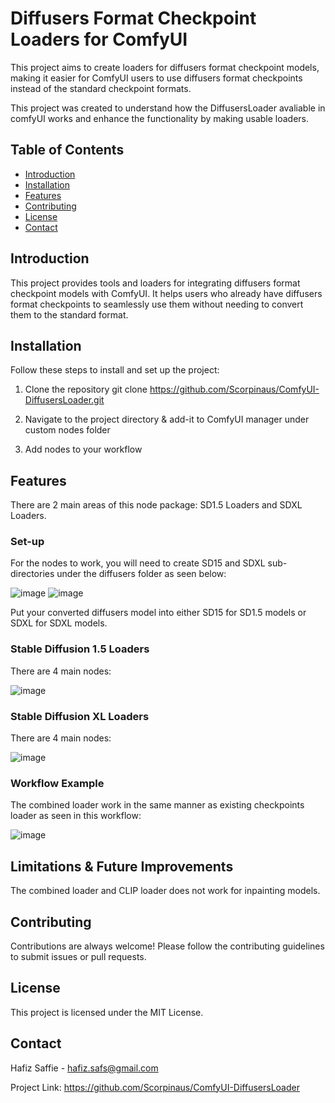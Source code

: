 # Diffusers Format Checkpoint Loaders for ComfyUI

This project aims to create loaders for diffusers format checkpoint models, making it easier for ComfyUI users to use diffusers format checkpoints instead of the standard checkpoint formats.

This project was created to understand how the DiffusersLoader avaliable in comfyUI works and enhance the functionality by making usable loaders.

## Table of Contents

- [Introduction](#introduction)
- [Installation](#installation)
- [Features](#features)
- [Contributing](#contributing)
- [License](#license)
- [Contact](#contact)

## Introduction

This project provides tools and loaders for integrating diffusers format checkpoint models with ComfyUI. It helps users who already have diffusers format checkpoints to seamlessly use them without needing to convert them to the standard format.

## Installation

Follow these steps to install and set up the project:
1. Clone the repository
git clone https://github.com/Scorpinaus/ComfyUI-DiffusersLoader.git

2. Navigate to the project directory & add-it to ComfyUI manager under custom nodes folder

3. Add nodes to your workflow

## Features
There are 2 main areas of this node package: SD1.5 Loaders and SDXL Loaders.

### Set-up

For the nodes to work, you will need to create SD15 and SDXL sub-directories under the diffusers folder as seen below:

![image](https://github.com/Scorpinaus/ComfyUI-DiffusersLoader/assets/85672737/b6d779da-5481-4666-ba24-faf2063ee76d)  ![image](https://github.com/Scorpinaus/ComfyUI-DiffusersLoader/assets/85672737/7f71b2bd-172b-4380-9653-a1a2d0a09799)

Put your converted diffusers model into either SD15 for SD1.5 models or SDXL for SDXL models.

### Stable Diffusion 1.5 Loaders

There are 4 main nodes:

![image](https://github.com/Scorpinaus/ComfyUI-DiffusersLoader/assets/85672737/93e8627d-4827-45cc-af98-3f9182133339)


### Stable Diffusion XL Loaders

There are 4 main nodes:

![image](https://github.com/Scorpinaus/ComfyUI-DiffusersLoader/assets/85672737/0d3121b6-ba7f-47fb-94a3-018c656598fe)

### Workflow Example
The combined loader work in the same manner as existing checkpoints loader as seen in this workflow: 

![image](https://github.com/Scorpinaus/ComfyUI-DiffusersLoader/assets/85672737/6b079ac4-1479-43e2-87f6-879919e34d0b)

## Limitations & Future Improvements
The combined loader and CLIP loader does not work for inpainting models.


## Contributing
Contributions are always welcome! Please follow the contributing guidelines to submit issues or pull requests.

## License
This project is licensed under the MIT License.

## Contact

Hafiz Saffie - hafiz.safs@gmail.com

Project Link: https://github.com/Scorpinaus/ComfyUI-DiffusersLoader
